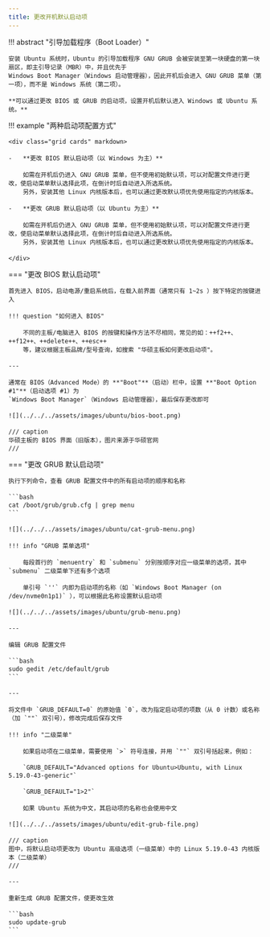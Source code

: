 ```yaml
---
title: 更改开机默认启动项
---
```


!!! abstract "引导加载程序（Boot Loader）"

    安装 Ubuntu 系统时，Ubuntu 的引导加载程序 GNU GRUB 会被安装至第一块硬盘的第一块扇区，即主引导记录（MBR）中，并且优先于
    Windows Boot Manager（Windows 启动管理器），因此开机后会进入 GNU GRUB 菜单（第一项），而不是 Windows 系统（第二项）。

    **可以通过更改 BIOS 或 GRUB 的启动项，设置开机后默认进入 Windows 或 Ubuntu 系统。**

!!! example "两种启动项配置方式"

    <div class="grid cards" markdown>
    
    -   **更改 BIOS 默认启动项（以 Windows 为主）**

        如需在开机后仍进入 GNU GRUB 菜单，但不使用初始默认项，可以对配置文件进行更改，使启动菜单默认选择此项，在倒计时后自动进入所选系统。
        另外，安装其他 Linux 内核版本后，也可以通过更改默认项优先使用指定的内核版本。
    
    -   **更改 GRUB 默认启动项（以 Ubuntu 为主）**

        如需在开机后仍进入 GNU GRUB 菜单，但不使用初始默认项，可以对配置文件进行更改，使启动菜单默认选择此项，在倒计时后自动进入所选系统。
        另外，安装其他 Linux 内核版本后，也可以通过更改默认项优先使用指定的内核版本。
    
    </div>

=== "更改 BIOS 默认启动项"

    首先进入 BIOS，启动电源/重启系统后，在载入前界面（通常只有 1~2s ）按下特定的按键进入

    !!! question "如何进入 BIOS"
    
        不同的主板/电脑进入 BIOS 的按键和操作方法不尽相同，常见的如：++f2++、++f12++、++delete++、++esc++
        等，建议根据主板品牌/型号查询，如搜索 "华硕主板如何更改启动项"。

    ---

    通常在 BIOS（Advanced Mode）的 **"Boot"**（启动）栏中，设置 **"Boot Option #1"**（启动选项 #1）为
    `Windows Boot Manager`（Windows 启动管理器），最后保存更改即可

    ![](../../../assets/images/ubuntu/bios-boot.png)

    /// caption
    华硕主板的 BIOS 界面（旧版本），图片来源于华硕官网
    ///

=== "更改 GRUB 默认启动项"

    执行下列命令，查看 GRUB 配置文件中的所有启动项的顺序和名称

    ```bash
    cat /boot/grub/grub.cfg | grep menu
    ```
    
    ![](../../../assets/images/ubuntu/cat-grub-menu.png)

    !!! info "GRUB 菜单选项"

        每段首行的 `menuentry` 和 `submenu` 分别按顺序对应一级菜单的选项，其中 `submenu` 二级菜单下还有多个选项

        单引号 `''` 内即为启动项的名称（如 `Windows Boot Manager (on /dev/nvme0n1p1)` ），可以根据此名称设置默认启动项
    
    ![](../../../assets/images/ubuntu/grub-menu.png)

    ---

    编辑 GRUB 配置文件

    ```bash
    sudo gedit /etc/default/grub
    ```

    ---

    将文件中 `GRUB_DEFAULT=0` 的原始值 `0`，改为指定启动项的项数（从 0 计数）或名称（加 `""` 双引号），修改完成后保存文件

    !!! info "二级菜单"
    
        如果启动项在二级菜单，需要使用 `>` 符号连接，并用 `""` 双引号括起来，例如：

        `GRUB_DEFAULT="Advanced options for Ubuntu>Ubuntu, with Linux 5.19.0-43-generic"`

        `GRUB_DEFAULT="1>2"`
        
        如果 Ubuntu 系统为中文，其启动项的名称也会使用中文

    ![](../../../assets/images/ubuntu/edit-grub-file.png)

    /// caption
    图中，将默认启动项更改为 Ubuntu 高级选项（一级菜单）中的 Linux 5.19.0-43 内核版本（二级菜单）
    ///

    ---

    重新生成 GRUB 配置文件，使更改生效

    ```bash
    sudo update-grub
    ```
